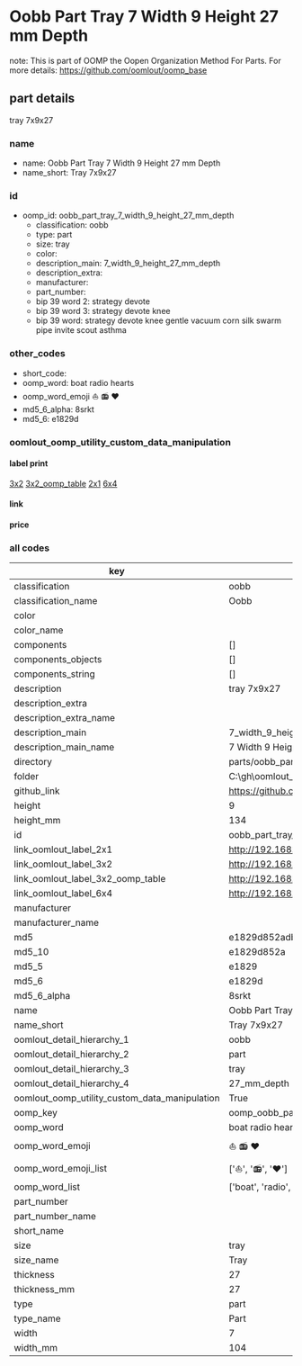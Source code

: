 # Oobb Part Tray 7 Width 9 Height 27 mm Depth  

note: This is part of OOMP the Oopen Organization Method For Parts. For more details: https://github.com/oomlout/oomp_base

##  part details
  



tray 7x9x27



### name
* name: Oobb Part Tray 7 Width 9 Height 27 mm Depth
* name_short: Tray 7x9x27 
### id
* oomp_id: oobb_part_tray_7_width_9_height_27_mm_depth
  * classification: oobb
  * type: part
  * size: tray
  * color: 
  * description_main: 7_width_9_height_27_mm_depth
  * description_extra: 
  * manufacturer: 
  * part_number: 
  * bip 39 word 2: strategy devote
  * bip 39 word 3: strategy devote knee
  * bip 39 word: strategy devote knee gentle vacuum corn silk swarm pipe invite scout asthma

### other_codes
* short_code: 
* oomp_word: boat radio hearts
* oomp_word_emoji :boat: :radio: :hearts:
* md5_6_alpha: 8srkt
* md5_6: e1829d






### oomlout_oomp_utility_custom_data_manipulation
#### label print
[3x2](http://192.168.1.245:1112/?label=oomp%208srkt)
[3x2_oomp_table](http://192.168.1.108:1112/?label=oomp%208srkt)
[2x1](http://192.168.1.242:1112/?label=oomp%208srkt)
[6x4](http://192.168.1.55:1112/?label=oomp%208srkt)    

#### link

                              

#### price







### all codes 
| key | value |  
| --- | --- |  
| classification | oobb |  
| classification_name | Oobb |  
| color |  |  
| color_name |  |  
| components | [] |  
| components_objects | [] |  
| components_string | [] |  
| description | tray 7x9x27 |  
| description_extra |  |  
| description_extra_name |  |  
| description_main | 7_width_9_height_27_mm_depth |  
| description_main_name | 7 Width 9 Height 27 mm Depth |  
| directory | parts/oobb_part_tray_7_width_9_height_27_mm_depth |  
| folder | C:\gh\oomlout_oobb_version_4_generated_parts\parts\oobb_part_tray_7_width_9_height_27_mm_depth |  
| github_link | https://github.com/oomlout/oomlout_oomp_part_src/tree/main/parts/oobb_part_tray_7_width_9_height_27_mm_depth |  
| height | 9 |  
| height_mm | 134 |  
| id | oobb_part_tray_7_width_9_height_27_mm_depth |  
| link_oomlout_label_2x1 | http://192.168.1.242:1112/?label=oomp%208srkt |  
| link_oomlout_label_3x2 | http://192.168.1.245:1112/?label=oomp%208srkt |  
| link_oomlout_label_3x2_oomp_table | http://192.168.1.108:1112/?label=oomp%208srkt |  
| link_oomlout_label_6x4 | http://192.168.1.55:1112/?label=oomp%208srkt |  
| manufacturer |  |  
| manufacturer_name |  |  
| md5 | e1829d852adb7910c1f84612f70f36b6 |  
| md5_10 | e1829d852a |  
| md5_5 | e1829 |  
| md5_6 | e1829d |  
| md5_6_alpha | 8srkt |  
| name | Oobb Part Tray 7 Width 9 Height 27 mm Depth |  
| name_short | Tray 7x9x27  |  
| oomlout_detail_hierarchy_1 | oobb |  
| oomlout_detail_hierarchy_2 | part |  
| oomlout_detail_hierarchy_3 | tray |  
| oomlout_detail_hierarchy_4 | 27_mm_depth |  
| oomlout_oomp_utility_custom_data_manipulation | True |  
| oomp_key | oomp_oobb_part_tray_7_width_9_height_27_mm_depth |  
| oomp_word | boat radio hearts |  
| oomp_word_emoji | :boat: :radio: :hearts: |  
| oomp_word_emoji_list | [':boat:', ':radio:', ':hearts:'] |  
| oomp_word_list | ['boat', 'radio', 'hearts'] |  
| part_number |  |  
| part_number_name |  |  
| short_name |  |  
| size | tray |  
| size_name | Tray |  
| thickness | 27 |  
| thickness_mm | 27 |  
| type | part |  
| type_name | Part |  
| width | 7 |  
| width_mm | 104 |  
